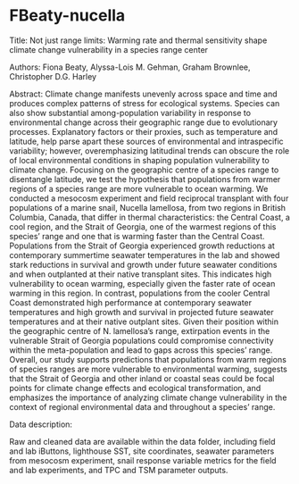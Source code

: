 # FBeaty-nucella
Title: Not just range limits: Warming rate and thermal sensitivity shape climate change vulnerability in a species range center

Authors: Fiona Beaty, Alyssa-Lois M. Gehman, Graham Brownlee, Christopher D.G. Harley

Abstract: Climate change manifests unevenly across space and time and produces complex patterns of stress for ecological systems. Species can also show substantial among-population variability in response to environmental change across their geographic range due to evolutionary processes. Explanatory factors or their proxies, such as temperature and latitude, help parse apart these sources of environmental and intraspecific variability; however, overemphasizing latitudinal trends can obscure the role of local environmental conditions in shaping population vulnerability to climate change. Focusing on the geographic centre of a species range to disentangle latitude, we test the hypothesis that populations from warmer regions of a species range are more vulnerable to ocean warming. We conducted a mesocosm experiment and field reciprocal transplant with four populations of a marine snail, Nucella lamellosa, from two regions in British Columbia, Canada, that differ in thermal characteristics: the Central Coast, a cool region, and the Strait of Georgia, one of the warmest regions of this species’ range and one that is warming faster than the Central Coast. Populations from the Strait of Georgia experienced growth reductions at contemporary summertime seawater temperatures in the lab and showed stark reductions in survival and growth under future seawater conditions and when outplanted at their native transplant sites. This indicates high vulnerability to ocean warming, especially given the faster rate of ocean warming in this region. In contrast, populations from the cooler Central Coast demonstrated high performance at contemporary seawater temperatures and high growth and survival in projected future seawater temperatures and at their native outplant sites. Given their position within the geographic centre of N. lamellosa’s range, extirpation events in the vulnerable Strait of Georgia populations could compromise connectivity within the meta-population and lead to gaps across this species’ range. Overall, our study supports predictions that populations from warm regions of species ranges are more vulnerable to environmental warming, suggests that the Strait of Georgia and other inland or coastal seas could be focal points for climate change effects and ecological transformation, and emphasizes the importance of analyzing climate change vulnerability in the context of regional environmental data and throughout a species’ range.

Data description: 

Raw and cleaned data are available within the data folder, including field and lab iButtons, lighthouse SST, site coordinates, seawater parameters from mesocosm experiment, snail response variable metrics for the field and lab experiments, and TPC and TSM parameter outputs.
